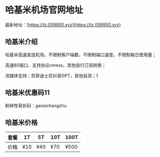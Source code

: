 # 哈基米机场官网地址

最新地址：[https://tz.059950.xyz](https://tz.059950.xyz)

## 哈基米介绍

哈基米高速直连机场，不限制客户端数，不限制端口速度，不限制每日使用量；

高速80端口，支持协议vmess，其他自行订阅转换；

流媒体支持：奈菲迪士尼抖音GPT，其他自测；1

## 哈基米优惠码11

粉碎性骨折码：gansichangzhu

## 哈基米价格

|套餐|1T|5T|10T|100T|
|----|----|----|----|----|
|价格|¥10|¥40|¥70|¥500|



